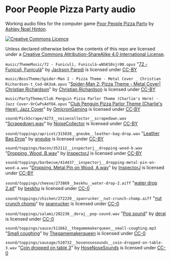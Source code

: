 # Poor People Pizza Party audio

Working audio files for the computer game [Poor People Pizza
Party](https://github.com/anhinton/PoorPeoplePizzaParty) by [Ashley
Noel Hinton](https://canadia.co.nz/).

[![Creative Commons
Licence](https://i.creativecommons.org/l/by-sa/4.0/88x31.png)](http://creativecommons.org/licenses/by-sa/4.0/)

Unless declared otherwise below the contents of this repo are
licensed under a [Creative Commons Attribution-ShareAlike 4.0
International
License](http://creativecommons.org/licenses/by-sa/4.0/).

`music/ThemeMusic/72 - Funiculì, Funiculà-wNSKS0sjr00.opus`
"[72 - Funiculì, Funiculà](https://www.youtube.com/watch?v=wNSKS0sjr00)"
by
[Jackson Parodi](https://www.youtube.com/channel/UC8XvpkRSLwtZc2A_oYQPAUA)
is licensed under 
[CC-BY](https://creativecommons.org/licenses/by/3.0/legalcode)

`music/BossTheme/Spider-Man 2 - Pizza Theme - Metal Cover _ Christian
Richardson-t_Cod-6K3oA.opus`
"[Spider-Man 2: Pizza Theme - Metal Cover| Christian Richardson](https://www.youtube.com/watch?v=t_Cod-6K3oA)" 
by 
[Christian Richardson](https://www.youtube.com/channel/UCx1oNbpQ9SuSYJoOrhEHlQw)
is licensed under 
[CC-BY](https://creativecommons.org/licenses/by/3.0/legalcode)

`music/PartyTheme/Club Penguin Pizza Parlor Theme (Charlie's Here) - Jazz Cover-9rCwPsAdfO4.opus`
"[Club Penguin Pizza Parlor Theme (Charlie's Here): Jazz Cover](https://www.youtube.com/watch?v=9rCwPsAdfO4)"
by
[OmicronGaming](https://www.youtube.com/channel/UCryKACitFpPVPiqvYH6pQBQ)
is licensed under 
[CC-BY](https://creativecommons.org/licenses/by/3.0/legalcode)

`sound/PickScrape/4273__noisecollector__scrapedown.wav`
"[Scrapedown.wav](https://freesound.org/people/NoiseCollector/sounds/4273/)"
by
[NoiseCollector](https://freesound.org/people/NoiseCollector/)
is licensed under
[CC-BY](http://creativecommons.org/licenses/by/3.0/)

`sound/toppings/apricot/315838__gneube__leather-bag-drop.wav`
"[Leather Bag Drop](https://freesound.org/people/gneube/sounds/315838/)"
by
[gneube](https://freesound.org/people/gneube/)
is licensed under
[CC-BY](http://creativecommons.org/licenses/by/3.0/)

`sound/toppings/bacon/352112__inspectorj__dropping-wood-b.wav`
"[Dropping, Wood, B.wav](https://freesound.org/people/InspectorJ/sounds/352112/#)"
by
[InspectorJ](https://freesound.org/people/InspectorJ/)
is licensed under
[CC-BY](http://creativecommons.org/licenses/by/3.0/)

`sound/toppings/barbecue/414437__inspectorj__dropping-metal-pin-on-wood-a.wav`
"[Dropping, Metal Pin on Wood, A.wav](https://freesound.org/people/InspectorJ/sounds/414437/)"
by
[InspectorJ](https://freesound.org/people/InspectorJ/)
is licensed under
[CC-BY](http://creativecommons.org/licenses/by/3.0/)

`sound/toppings/cheese/273869__beskhu__water-drop-2.aiff`
"[water drop 2.aif](https://freesound.org/people/beskhu/sounds/273869/)"
by
[beskhu](https://freesound.org/people/beskhu/)
is licensed under
[CC-0](http://creativecommons.org/publicdomain/zero/1.0/)

`sound/toppings/chicken/272239__spanrucker__nut-crunch-chomp.aiff`
"[nut crunch
chomp](https://freesound.org/people/spanrucker/sounds/272239/)"
by
[spanrucker](https://freesound.org/people/spanrucker/)
is licensed under
[CC-0](http://creativecommons.org/publicdomain/zero/1.0/)

`sound/toppings/salami/202230__deraj__pop-sound.wav`
"[Pop sound](https://freesound.org/people/deraj/sounds/202230/)"
by
[deraj](https://freesound.org/people/deraj/)
is licensed under
[CC-0](http://creativecommons.org/publicdomain/zero/1.0/)

`sound/toppings/sauce/511662__thegamemakerqueen__small-coughing.mp3`
"[Small coughing](https://freesound.org/people/Thegamemakerqueen/sounds/511662/)" 
by
[Thegamemakerqueen](https://freesound.org/people/Thegamemakerqueen/)
is licensed under
[CC-0](http://creativecommons.org/publicdomain/zero/1.0/)

`sound/toppings/sausage/510732__hosenosesounds__coin-dropped-on-table-3.wav`
"[Coin dropped on table 3](https://freesound.org/people/HoseNoseSounds/sounds/510732/)"
by
[HoseNoseSounds](https://freesound.org/people/HoseNoseSounds/)
is licensed under
[CC-0](http://creativecommons.org/publicdomain/zero/1.0/)

